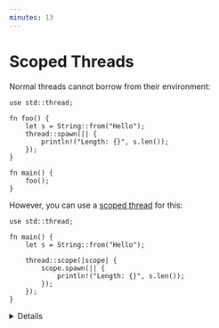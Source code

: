 ```yaml
---
minutes: 13
---
```


# Scoped Threads

Normal threads cannot borrow from their environment:

```rust,editable,compile_fail
use std::thread;

fn foo() {
    let s = String::from("Hello");
    thread::spawn(|| {
        println!("Length: {}", s.len());
    });
}

fn main() {
    foo();
}
```

However, you can use a [scoped thread][1] for this:

```rust,editable
use std::thread;

fn main() {
    let s = String::from("Hello");

    thread::scope(|scope| {
        scope.spawn(|| {
            println!("Length: {}", s.len());
        });
    });
}
```

[1]: https://doc.rust-lang.org/std/thread/fn.scope.html

<details>

- The reason for that is that when the `thread::scope` function completes, all
  the threads are guaranteed to be joined, so they can return borrowed data.
- Normal Rust borrowing rules apply: you can either borrow mutably by one
  thread, or immutably by any number of threads.

</details>
